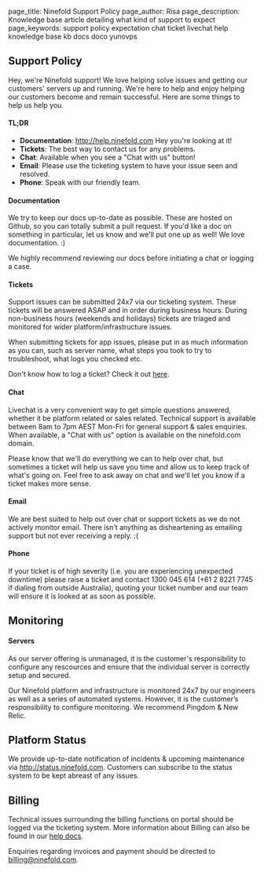 page_title: Ninefold Support Policy
page_author: Risa
page_description: Knowledge base article detailing what kind of support to expect
page_keywords: support policy expectation chat ticket livechat help knowledge base kb docs doco yunovps

## Support Policy
Hey, we're Ninefold support! We love helping solve issues and getting our customers' servers up and running. We're here to help and enjoy helping our customers become and remain successful. Here are some things to help us help you.

#### TL;DR
* __Documentation__: http://help.ninefold.com Hey you're looking at it!
* __Tickets__: The best way to contact us for any problems.
* __Chat__: Available when you see a "Chat with us" button!
* __Email__: Please use the ticketing system to have your issue seen and resolved.
* __Phone__: Speak with our friendly team.

#### Documentation
We try to keep our docs up-to-date as possible. These are hosted on Github, so you can totally submit a pull request. If you'd like a doc on something in particular, let us know and we'll put one up as well! We love documentation. :)

We highly recommend reviewing our docs before initiating a chat or logging a case.

#### Tickets
Support issues can be submitted 24x7 via our ticketing system.  These tickets will be answered ASAP and in order during business hours. During non-business hours (weekends and holidays) tickets are triaged and monitored for wider platform/infrastructure issues.

When submitting tickets for app issues, please put in as much information as you can, such as server name, what steps you took to try to troubleshoot, what logs you checked etc.

Don't know how to log a ticket? Check it out [here](http://help.ninefold.com/reference/faq/#how-do-i-log-a-support-ticket).

#### Chat
Livechat is a very convenient way to get simple questions answered, whether it be platform related or sales related. Technical support is available between 8am to 7pm AEST Mon-Fri for general support & sales enquiries. When available, a "Chat with us" option is available on the ninefold.com domain.

Please know that we'll do everything we can to help over chat, but sometimes a ticket will help us save you time and allow us to keep track of what's going on. Feel free to ask away on chat and we'll let you know if a ticket makes more sense.

#### Email
We are best suited to help out over chat or support tickets as we do not actively monitor email. There isn't anything as disheartening as emailing support but not ever receiving a reply. :(

#### Phone
If your ticket is of high severity (i.e. you are experiencing unexpected downtime) please raise a ticket and contact 1300 045 614 (+61 2 8221 7745 if dialing from outside Australia), quoting your ticket number and our team will ensure it is looked at as soon as possible.

## Monitoring

#### Servers
As our server offering is unmanaged, it is the customer's responsibility to configure any rescources and ensure that the individual server is correctly setup and secured.

Our Ninefold platform and infrastructure is monitored 24x7 by our engineers as well as a series of automated systems. However, it is the customer’s responsibility to configure monitoring. We recommend Pingdom & New Relic.

## Platform Status
We provide up-to-date notification of incidents & upcoming maintenance via http://status.ninefold.com. Customers can subscribe to the status system to be kept abreast of any issues.

## Billing
Technical issues surrounding the billing functions on portal should be logged via the ticketing system. More information about Billing can also be found in our [help docs](http://help.ninefold.com/billing/faq/).

Enquiries regarding invoices and payment should be directed to billing@ninefold.com.
